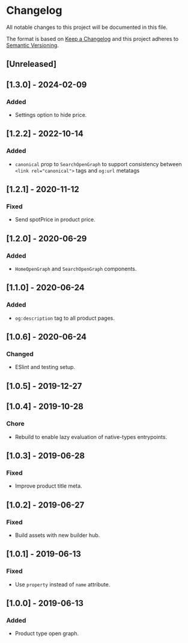 # Changelog

All notable changes to this project will be documented in this file.

The format is based on [Keep a Changelog](http://keepachangelog.com/en/1.0.0/)
and this project adheres to [Semantic Versioning](http://semver.org/spec/v2.0.0.html).

## [Unreleased]

## [1.3.0] - 2024-02-09

### Added
- Settings option to hide price.

## [1.2.2] - 2022-10-14

### Added
- `canonical` prop to `SearchOpenGraph` to support consistency between `<link rel="canonical">` tags and `og:url` metatags

## [1.2.1] - 2020-11-12
### Fixed
- Send spotPrice in product price.

## [1.2.0] - 2020-06-29
### Added
- `HomeOpenGraph` and `SearchOpenGraph` components.

## [1.1.0] - 2020-06-24
### Added
- `og:description` tag to all product pages.

## [1.0.6] - 2020-06-24
### Changed
- ESlint and testing setup.

## [1.0.5] - 2019-12-27

## [1.0.4] - 2019-10-28
### Chore
- Rebuild to enable lazy evaluation of native-types entrypoints.

## [1.0.3] - 2019-06-28

### Fixed

- Improve product title meta.

## [1.0.2] - 2019-06-27

### Fixed

- Build assets with new builder hub.

## [1.0.1] - 2019-06-13

### Fixed

- Use `property` instead of `name` attribute.

## [1.0.0] - 2019-06-13

### Added

- Product type open graph.
